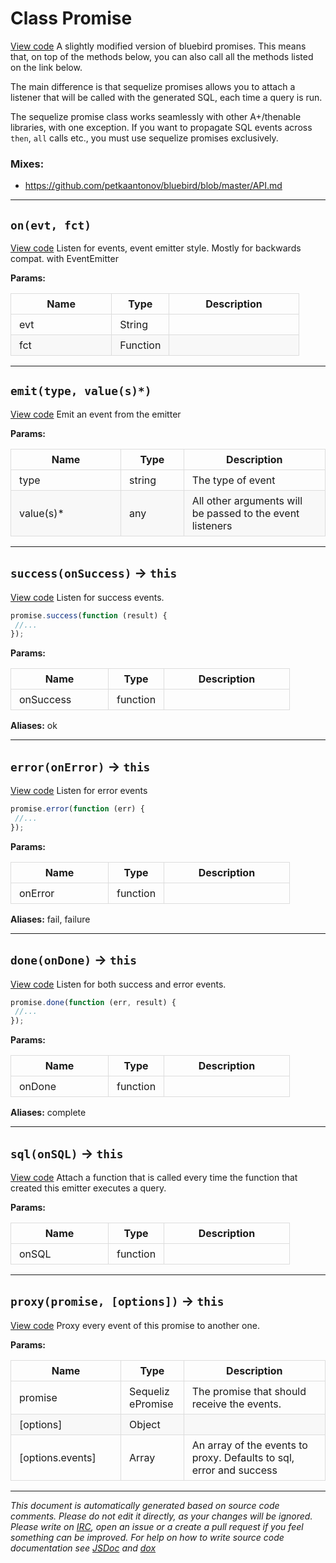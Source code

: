 <style type="text/css">
table {
  width:100%;
}

th:nth-child(1),
td:nth-child(1) {
  width: 35%;
  word-break: break-all;
}

td:nth-child(2),
td:nth-child(2) {
  width: 20%;
  word-break: break-word;
}

td,
th {
  padding: 6px 13px;
  border: 1px solid #ddd;
}
tr:nth-child(2n) {
  background-color: #f8f8f8;
}
</style>

<a name="promise"></a>
# Class Promise
[View code](https://github.com/sequelize/sequelize/blob/c4584892582e63a5b68d0e803a04abd2bf78d24c/lib/promise.js#L25)
A slightly modified version of bluebird promises. This means that, on top of the methods below, you can also call all the methods listed on the link below.

The main difference is that sequelize promises allows you to attach a listener that will be called with the generated SQL, each time a query is run.

The sequelize promise class works seamlessly with other A+/thenable libraries, with one exception.
If you want to propagate SQL events across `then`, `all` calls etc., you must use sequelize promises exclusively.

### Mixes:
* https://github.com/petkaantonov/bluebird/blob/master/API.md

***

<a name="on"></a>
## `on(evt, fct)`
[View code](https://github.com/sequelize/sequelize/blob/c4584892582e63a5b68d0e803a04abd2bf78d24c/lib/promise.js#L108)
Listen for events, event emitter style. Mostly for backwards compat. with EventEmitter


**Params:**

| Name | Type | Description |
| ---- | ---- | ----------- |
| evt | String |  |
| fct | Function |  |


***

<a name="emit"></a>
## `emit(type, value(s)*)`
[View code](https://github.com/sequelize/sequelize/blob/c4584892582e63a5b68d0e803a04abd2bf78d24c/lib/promise.js#L127)
Emit an event from the emitter

**Params:**

| Name | Type | Description |
| ---- | ---- | ----------- |
| type | string | The type of event |
| value(s)* | any | All other arguments will be passed to the event listeners |


***

<a name="success"></a>
## `success(onSuccess)` -> `this`
[View code](https://github.com/sequelize/sequelize/blob/c4584892582e63a5b68d0e803a04abd2bf78d24c/lib/promise.js#L163)
Listen for success events.

```js
promise.success(function (result) {
 //...
});
```


**Params:**

| Name | Type | Description |
| ---- | ---- | ----------- |
| onSuccess | function |  |

__Aliases:__ ok

***

<a name="error"></a>
## `error(onError)` -> `this`
[View code](https://github.com/sequelize/sequelize/blob/c4584892582e63a5b68d0e803a04abd2bf78d24c/lib/promise.js#L188)
Listen for error events

```js
promise.error(function (err) {
 //...
});
```


**Params:**

| Name | Type | Description |
| ---- | ---- | ----------- |
| onError | function |  |

__Aliases:__ fail, failure

***

<a name="done"></a>
## `done(onDone)` -> `this`
[View code](https://github.com/sequelize/sequelize/blob/c4584892582e63a5b68d0e803a04abd2bf78d24c/lib/promise.js#L209)
Listen for both success and error events.

```js
promise.done(function (err, result) {
 //...
});
```


**Params:**

| Name | Type | Description |
| ---- | ---- | ----------- |
| onDone | function |  |

__Aliases:__ complete

***

<a name="sql"></a>
## `sql(onSQL)` -> `this`
[View code](https://github.com/sequelize/sequelize/blob/c4584892582e63a5b68d0e803a04abd2bf78d24c/lib/promise.js#L234)
Attach a function that is called every time the function that created this emitter executes a query.

**Params:**

| Name | Type | Description |
| ---- | ---- | ----------- |
| onSQL | function |  |


***

<a name="proxy"></a>
## `proxy(promise, [options])` -> `this`
[View code](https://github.com/sequelize/sequelize/blob/c4584892582e63a5b68d0e803a04abd2bf78d24c/lib/promise.js#L247)
Proxy every event of this promise to another one.


**Params:**

| Name | Type | Description |
| ---- | ---- | ----------- |
| promise | SequelizePromise | The promise that should receive the events. |
| [options] | Object |  |
| [options.events] | Array | An array of the events to proxy. Defaults to sql, error and success |


***

_This document is automatically generated based on source code comments. Please do not edit it directly, as your changes will be ignored. Please write on <a href="irc://irc.freenode.net/#sequelizejs">IRC</a>, open an issue or a create a pull request if you feel something can be improved. For help on how to write source code documentation see [JSDoc](http://usejsdoc.org) and [dox](https://github.com/tj/dox)_